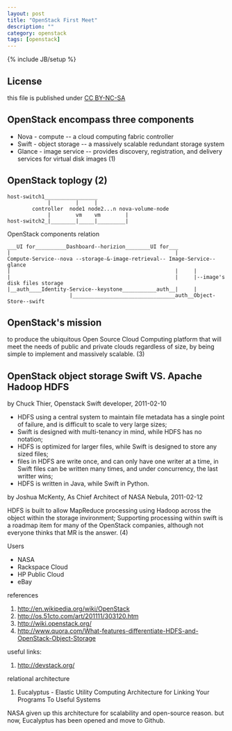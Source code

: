 ```yaml
---
layout: post
title: "OpenStack First Meet"
description: ""
category: openstack
tags: [openstack]
---
```

{% include JB/setup %}
## License
this file is published under [CC BY-NC-SA](http://creativecommons.org/licenses/by-nc-sa/3.0/)

## OpenStack encompass three components
* Nova - compute -- a cloud computing fabric controller
* Swift - object storage -- a massively scalable redundant storage system
* Glance - image service -- provides discovery, registration, and delivery services for virtual disk images (1)

## OpenStack toplogy (2)

    host-switch1_________________
                 |        |     |
            controller  node1 node2...n nova-volume-node
                 |        vm    vm        |
    host-switch2_|________|_____|_________|

OpenStack components relation

    ___UI for__________Dashboard--horizion________UI for___
    |                                                     |
    Compute-Service--nova --storage-&-image-retrieval-- Image-Service--glance
    |                                                     |     |
    |                                                     |     |--image's disk files storage
    |__auth____Identity-Service--keystone___________auth__|     |
                        |_________________________________auth__Object-Store--swift

## OpenStack's mission
  to produce the ubiquitous Open Source Cloud Computing platform that will meet the needs of public and private clouds regardless of size, by being simple to implement and massively scalable. (3)

## OpenStack object storage Swift VS. Apache Hadoop HDFS
by Chuck Thier, Openstack Swift developer, 2011-02-10
* HDFS using a central system to maintain file metadata has a single point of failure, and is difficult to scale to very large sizes;
* Swift is designed with multi-tenancy in mind, while HDFS has no notation;
* HDFS is optimized for larger files, while Swift is designed to store any sized files;
* files in HDFS are write once, and can only have one writer at a time, in Swift files can be written many times, and under concurrency, the last writter wins;
* HDFS is written in Java, while Swift in Python.

by Joshua McKenty, As Chief Architect of NASA Nebula, 2011-02-12

  HDFS is built to allow MapReduce processing using Hadoop across the object within the storage invironment; Supporting processing within swift is a roadmap item for many of the OpenStack companies, although not everyone thinks that MR is the answer. (4)

Users
* NASA
* Rackspace Cloud
* HP Public Cloud
* eBay

references
1. http://en.wikipedia.org/wiki/OpenStack
2. http://os.51cto.com/art/201111/303120.htm
3. http://wiki.openstack.org/
4. http://www.quora.com/What-features-differentiate-HDFS-and-OpenStack-Object-Storage

useful links:

1. http://devstack.org/

relational architecture

1. Eucalyptus - Elastic Utility Computing Architecture for Linking Your Programs To Useful Systems

NASA given up this architecture for scalability and open-source reason. but now, Eucalyptus has been opened and move to Github.
